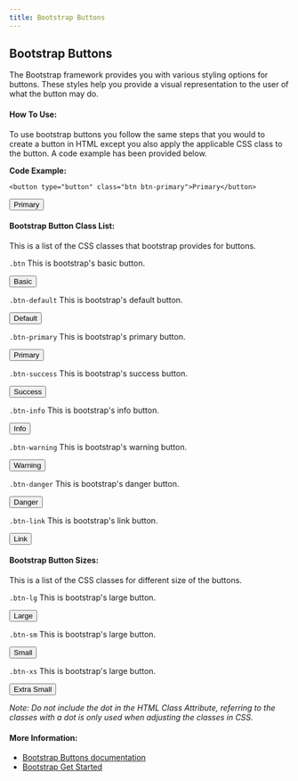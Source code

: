 ```yaml
---
title: Bootstrap Buttons
---
```

## Bootstrap Buttons
The Bootstrap framework provides you with various styling options for buttons. These styles help you provide a visual representation to the user of what the button may do.

#### How To Use:
To use bootstrap buttons you follow the same steps that you would to create a button in HTML except you also apply the applicable CSS class to the button. A code example has been provided below.

**Code Example:**

`<button type="button" class="btn btn-primary">Primary</button>`

<button type="button" class="btn btn-primary">Primary</button>

#### Bootstrap Button Class List:
This is a list of the CSS classes that bootstrap provides for buttons.

`.btn` This is bootstrap's basic button.

<button type="button" class="btn">Basic</button>

`.btn-default` This is bootstrap's default button.

<button type="button" class="btn btn-default">Default</button>

`.btn-primary` This is bootstrap's primary button.

<button type="button" class="btn btn-primary">Primary</button>

`.btn-success` This is bootstrap's success button.

<button type="button" class="btn btn-success">Success</button>

`.btn-info` This is bootstrap's info button.

<button type="button" class="btn btn-info">Info</button>

`.btn-warning` This is bootstrap's warning button.

<button type="button" class="btn btn-warning">Warning</button>

`.btn-danger` This is bootstrap's danger button.

<button type="button" class="btn btn-danger">Danger</button>

`.btn-link` This is bootstrap's link button.

<button type="button" class="btn btn-link">Link</button>

#### Bootstrap Button Sizes:
This is a list of the CSS classes for different size of the buttons.

`.btn-lg` This is bootstrap's large button.

<button type="button" class="btn btn-lg">Large</button>

`.btn-sm` This is bootstrap's large button.

<button type="button" class="btn btn-sm">Small</button>

`.btn-xs` This is bootstrap's large button.

<button type="button" class="btn btn-xs">Extra Small</button>

_Note: Do not include the dot in the HTML Class Attribute, referring to the classes with a dot is only used when adjusting the classes in CSS._

#### More Information: 
* <a href='https://getbootstrap.com/docs/4.0/components/buttons/' target='_blank' rel='nofollow'>Bootstrap Buttons documentation</a>
* <a href='https://guide.freecodecamp.org/bootstrap/bootstrap-get-started' rel='nofollow'>Bootstrap Get Started</a>
